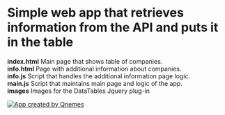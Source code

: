 # Simple web app that retrieves information from the API and puts it in the table

<strong>index.html</strong> Main page that shows table of companies.  </br>
<strong>info.html</strong> Page with additional information about companies.  </br>
<strong>info.js</strong> Script that handles the additional information page logic. </br>
<strong>main.js</strong> Script that maintains main page and logic of the app.  </br>
<strong>images</strong> Images for the DataTables Jquery plug-in

<a href="https://qnemes.github.io/TicTacToe/"><img src="https://cdn4.iconfinder.com/data/icons/thin-games-fun/24/thin-1399_playing_tic_tac_toe_game-512.png" title="Recruitment task" alt="App created by Qnemes"></a>
